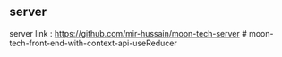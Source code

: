## server

server link : https://github.com/mir-hussain/moon-tech-server
#   m o o n - t e c h - f r o n t - e n d - w i t h - c o n t e x t - a p i - u s e R e d u c e r  
 